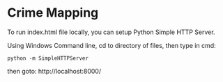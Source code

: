 # Crime Mapping

To run index.html file locally, you can setup Python Simple HTTP Server.

Using Windows Command line, cd to directory of files, then type in cmd:

`python -m SimpleHTTPServer `

then goto: http://localhost:8000/
